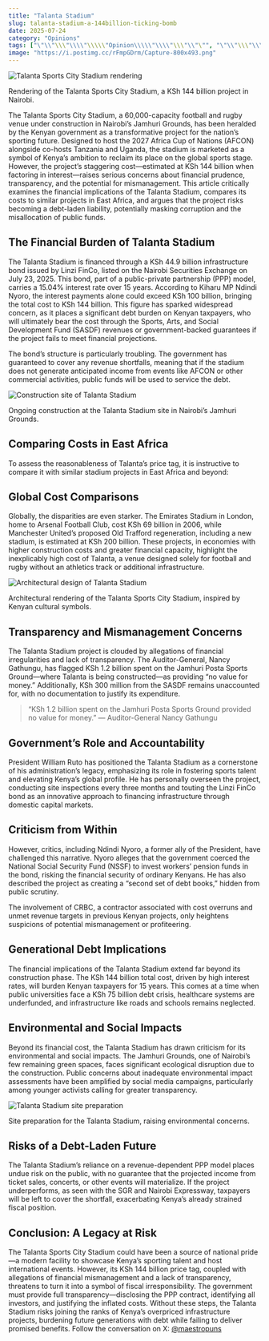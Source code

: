 ```yaml
---
title: "Talanta Stadium"
slug: talanta-stadium-a-144billion-ticking-bomb
date: 2025-07-24
category: "Opinions"
tags: ["\"\\"\\\"\\\\"\\\\\"Opinion\\\\\"\\\\"\\\"\\"\"", "\"\\"\\\"\\\\"\\\\\"News\\\\\"\\\\"\\\"\\"\"", "\"\\"\\\"\\\\"\\\\\"Sports\\\\\"\\\\"\\\"\\"\"", "\"\\"\\\"\\\\"\\\\\"Talanta Stadium\\\\\"\\\\"\\\"\\"\""]
image: "https://i.postimg.cc/rFmpGDrm/Capture-800x493.png"
---
```

![Talanta Sports City Stadium rendering](https://i.postimg.cc/rFmpGDrm/Capture-800x493.png)

Rendering of the Talanta Sports City Stadium, a KSh 144 billion project in Nairobi.

The Talanta Sports City Stadium, a 60,000-capacity football and rugby venue under construction in Nairobi’s Jamhuri Grounds, has been heralded by the Kenyan government as a transformative project for the nation’s sporting future. Designed to host the 2027 Africa Cup of Nations (AFCON) alongside co-hosts Tanzania and Uganda, the stadium is marketed as a symbol of Kenya’s ambition to reclaim its place on the global sports stage. However, the project’s staggering cost—estimated at KSh 144 billion when factoring in interest—raises serious concerns about financial prudence, transparency, and the potential for mismanagement. This article critically examines the financial implications of the Talanta Stadium, compares its costs to similar projects in East Africa, and argues that the project risks becoming a debt-laden liability, potentially masking corruption and the misallocation of public funds.

## The Financial Burden of Talanta Stadium

The Talanta Stadium is financed through a KSh 44.9 billion infrastructure bond issued by Linzi FinCo, listed on the Nairobi Securities Exchange on July 23, 2025. This bond, part of a public-private partnership (PPP) model, carries a 15.04% interest rate over 15 years. According to Kiharu MP Ndindi Nyoro, the interest payments alone could exceed KSh 100 billion, bringing the total cost to KSh 144 billion. This figure has sparked widespread concern, as it places a significant debt burden on Kenyan taxpayers, who will ultimately bear the cost through the Sports, Arts, and Social Development Fund (SASDF) revenues or government-backed guarantees if the project fails to meet financial projections.

  

The bond’s structure is particularly troubling. The government has guaranteed to cover any revenue shortfalls, meaning that if the stadium does not generate anticipated income from events like AFCON or other commercial activities, public funds will be used to service the debt.

![Construction site of Talanta Stadium](https://i.postimg.cc/SKj5DpGc/talanta-stadium085.jpg)

Ongoing construction at the Talanta Stadium site in Nairobi’s Jamhuri Grounds.

## Comparing Costs in East Africa

To assess the reasonableness of Talanta’s price tag, it is instructive to compare it with similar stadium projects in East Africa and beyond:

  

## Global Cost Comparisons

Globally, the disparities are even starker. The Emirates Stadium in London, home to Arsenal Football Club, cost KSh 69 billion in 2006, while Manchester United’s proposed Old Trafford regeneration, including a new stadium, is estimated at KSh 200 billion. These projects, in economies with higher construction costs and greater financial capacity, highlight the inexplicably high cost of Talanta, a venue designed solely for football and rugby without an athletics track or additional infrastructure.

  

![Architectural design of Talanta Stadium](https://i.postimg.cc/bYn77pfT/IMG-20250411-WA0005-1744384150.jpg)

Architectural rendering of the Talanta Sports City Stadium, inspired by Kenyan cultural symbols.

## Transparency and Mismanagement Concerns

The Talanta Stadium project is clouded by allegations of financial irregularities and lack of transparency. The Auditor-General, Nancy Gathungu, has flagged KSh 1.2 billion spent on the Jamhuri Posta Sports Ground—where Talanta is being constructed—as providing “no value for money.” Additionally, KSh 300 million from the SASDF remains unaccounted for, with no documentation to justify its expenditure.

  

> “KSh 1.2 billion spent on the Jamhuri Posta Sports Ground provided no value for money.” — Auditor-General Nancy Gathungu

## Government’s Role and Accountability

President William Ruto has positioned the Talanta Stadium as a cornerstone of his administration’s legacy, emphasizing its role in fostering sports talent and elevating Kenya’s global profile. He has personally overseen the project, conducting site inspections every three months and touting the Linzi FinCo bond as an innovative approach to financing infrastructure through domestic capital markets.

  

## Criticism from Within

However, critics, including Ndindi Nyoro, a former ally of the President, have challenged this narrative. Nyoro alleges that the government coerced the National Social Security Fund (NSSF) to invest workers’ pension funds in the bond, risking the financial security of ordinary Kenyans. He has also described the project as creating a “second set of debt books,” hidden from public scrutiny.

  

  

The involvement of CRBC, a contractor associated with cost overruns and unmet revenue targets in previous Kenyan projects, only heightens suspicions of potential mismanagement or profiteering.

## Generational Debt Implications

The financial implications of the Talanta Stadium extend far beyond its construction phase. The KSh 144 billion total cost, driven by high interest rates, will burden Kenyan taxpayers for 15 years. This comes at a time when public universities face a KSh 75 billion debt crisis, healthcare systems are underfunded, and infrastructure like roads and schools remains neglected.

  

## Environmental and Social Impacts

Beyond its financial cost, the Talanta Stadium has drawn criticism for its environmental and social impacts. The Jamhuri Grounds, one of Nairobi’s few remaining green spaces, faces significant ecological disruption due to the construction. Public concerns about inadequate environmental impact assessments have been amplified by social media campaigns, particularly among younger activists calling for greater transparency.

  

![Talanta Stadium site preparation](https://i.postimg.cc/bYn77pfT/IMG-20250411-WA0005-1744384150.jpg)

Site preparation for the Talanta Stadium, raising environmental concerns.

## Risks of a Debt-Laden Future

The Talanta Stadium’s reliance on a revenue-dependent PPP model places undue risk on the public, with no guarantee that the projected income from ticket sales, concerts, or other events will materialize. If the project underperforms, as seen with the SGR and Nairobi Expressway, taxpayers will be left to cover the shortfall, exacerbating Kenya’s already strained fiscal position.

  

## Conclusion: A Legacy at Risk

The Talanta Sports City Stadium could have been a source of national pride—a modern facility to showcase Kenya’s sporting talent and host international events. However, its KSh 144 billion price tag, coupled with allegations of financial mismanagement and a lack of transparency, threatens to turn it into a symbol of fiscal irresponsibility. The government must provide full transparency—disclosing the PPP contract, identifying all investors, and justifying the inflated costs. Without these steps, the Talanta Stadium risks joining the ranks of Kenya’s overpriced infrastructure projects, burdening future generations with debt while failing to deliver promised benefits. Follow the conversation on X: [@maestropuns](https://x.com/maestropuns)
